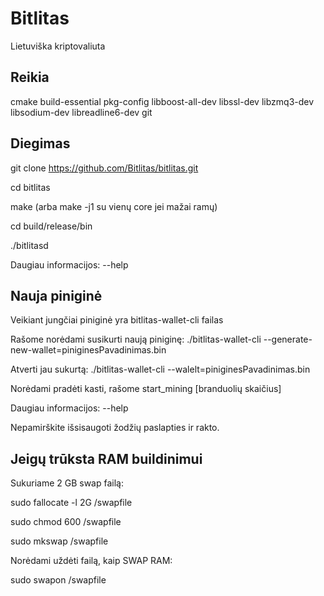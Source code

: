 # Bitlitas

Lietuviška kriptovaliuta

## Reikia

cmake build-essential pkg-config libboost-all-dev libssl-dev libzmq3-dev libsodium-dev libreadline6-dev git

## Diegimas

git clone https://github.com/Bitlitas/bitlitas.git

cd bitlitas

make (arba make -j1 su vienų core jei mažai ramų)

cd build/release/bin

./bitlitasd

Daugiau informacijos: --help

## Nauja piniginė

Veikiant jungčiai piniginė yra bitlitas-wallet-cli failas

Rašome norėdami susikurti naują piniginę:
 ./bitlitas-wallet-cli --generate-new-wallet=piniginesPavadinimas.bin

Atverti jau sukurtą:
./bitlitas-wallet-cli --walelt=piniginesPavadinimas.bin

Norėdami pradėti kasti, rašome start_mining [branduolių skaičius]

Daugiau informacijos: --help

Nepamirškite išsisaugoti žodžių paslapties ir rakto.

## Jeigų trūksta RAM buildinimui

Sukuriame 2 GB swap failą:

sudo fallocate -l 2G /swapfile

sudo chmod 600 /swapfile

sudo mkswap /swapfile

Norėdami uždėti failą, kaip SWAP RAM:

sudo swapon /swapfile

